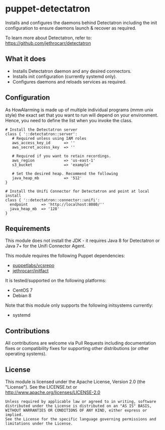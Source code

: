 # puppet-detectatron

Installs and configures the daemons behind Detectatron including the init
configuration to ensure daemons launch & recover as required.

To learn more about Detectatron, refer to:
https://github.com/jethrocarr/detectatron


## What it does

* Installs Detectatron daemon and any desired connectors.
* Installs init configuration (currently systemd only).
* Configures daemons and reloads services as required.


## Configuration

As HowAlarming is made up of multiple individual programs (mmm unix style) the
exact set that you want to run will depend on your environment. Hence, you
need to define the list when you invoke the class.

    # Install the Detectatron server
    class { '::detectatron::server':
       # Required unless using IAM roles
       aws_access_key_id      => ''
       aws_secret_access_key  => ''

       # Required if you want to retain recordings.
       aws_region             => 'us-east-1'
       s3_bucket              => 'example'

       # Set the desired heap. Recommend the following
       java_heap_mb           => '512'
    }

    # Install the Unifi Connector for Detectatron and point at local install
    class { '::detectatron::connector::unifi':
      endpoint      => 'http://localhost:8080/''
      java_heap_mb  => '128'
    }


## Requirements

This module does not install the JDK - it requires Java 8 for Detectatron or
Java 7+ for the Unifi Connector Agent.

This module requires the following Puppet dependencies:

* [puppetlabs/vcsrepo](https://forge.puppetlabs.com/puppetlabs/vcsrepo)
* [jethrocarr/initfact](https://forge.puppetlabs.com/jethrocarr/initfact)

It is tested/supported on the following platforms:

* CentOS 7
* Debian 8

Note that this module only supports the following initsystems currently:

* systemd


## Contributions

All contributions are welcome via Pull Requests including documentation fixes or
compatibility fixes for supporting other distributions (or other operating
systems).


## License

This module is licensed under the Apache License, Version 2.0 (the "License").
See the LICENSE.txt or http://www.apache.org/licenses/LICENSE-2.0

    Unless required by applicable law or agreed to in writing, software
    distributed under the License is distributed on an "AS IS" BASIS,
    WITHOUT WARRANTIES OR CONDITIONS OF ANY KIND, either express or implied.
    See the License for the specific language governing permissions and
    limitations under the License.
